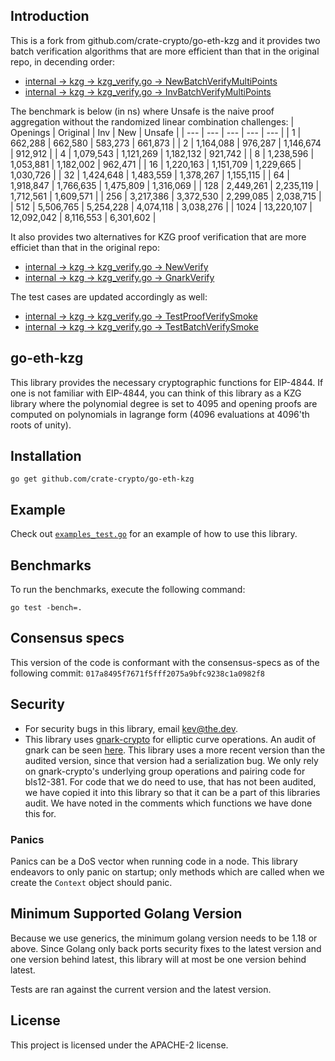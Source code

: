 ## Introduction
This is a fork from github.com/crate-crypto/go-eth-kzg and it provides two batch verification algorithms that are more efficient than that in the original repo, in decending order:
- [internal -> kzg -> kzg_verify.go -> NewBatchVerifyMultiPoints](https://github.com/sytansy/go-kzg-4844/blob/389d29f6c57d1c384ad9f7dd14489304111c1a56/internal/kzg/kzg_verify.go#L397)
- [internal -> kzg -> kzg_verify.go -> InvBatchVerifyMultiPoints](https://github.com/sytansy/go-kzg-4844/blob/389d29f6c57d1c384ad9f7dd14489304111c1a56/internal/kzg/kzg_verify.go#L530)

The benchmark is below (in ns) where Unsafe is the naive proof aggregation without the randomized linear combination challenges:
| Openings | Original | Inv | New | Unsafe |
| --- | --- | --- | --- | --- |
| 1    | 662,288 | 662,580 | 583,273 | 661,873 |
| 2    | 1,164,088 | 976,287 | 1,146,674 | 912,912 |
| 4    | 1,079,543 | 1,121,269 | 1,182,132 | 921,742 |
| 8    | 1,238,596 | 1,053,881 | 1,182,002 | 962,471 |
| 16   | 1,220,163 | 1,151,709 | 1,229,665 | 1,030,726 |
| 32   | 1,424,648 | 1,483,559 | 1,378,267 | 1,155,115 |
| 64   | 1,918,847 | 1,766,635 | 1,475,809 | 1,316,069 |
| 128  | 2,449,261 | 2,235,119 | 1,712,561 | 1,609,571 |
| 256  | 3,217,386 | 3,372,530 | 2,299,085 | 2,038,715 |
| 512  | 5,506,765 | 5,254,228 | 4,074,118 | 3,038,276 |
| 1024 | 13,220,107 | 12,092,042 | 8,116,553 | 6,301,602 |

It also provides two alternatives for KZG proof verification that are more efficiet than that in the original repo:
- [internal -> kzg -> kzg_verify.go -> NewVerify](https://github.com/sytansy/go-kzg-4844/blob/389d29f6c57d1c384ad9f7dd14489304111c1a56/internal/kzg/kzg_verify.go#L101)
- [internal -> kzg -> kzg_verify.go -> GnarkVerify](https://github.com/sytansy/go-kzg-4844/blob/389d29f6c57d1c384ad9f7dd14489304111c1a56/internal/kzg/kzg_verify.go#L137) 

The test cases are updated accordingly as well:
- [internal -> kzg -> kzg_verify.go -> TestProofVerifySmoke](https://github.com/sytansy/go-kzg-4844/blob/389d29f6c57d1c384ad9f7dd14489304111c1a56/internal/kzg/kzg_test.go#L12)
- [internal -> kzg -> kzg_verify.go -> TestBatchVerifySmoke](https://github.com/sytansy/go-kzg-4844/blob/389d29f6c57d1c384ad9f7dd14489304111c1a56/internal/kzg/kzg_test.go#L39)


## go-eth-kzg

This library provides the necessary cryptographic functions for EIP-4844. If one
is not familiar with EIP-4844, you can think of this library as a KZG library
where the polynomial degree is set to 4095 and opening proofs are computed on
polynomials in lagrange form (4096 evaluations at 4096'th roots of unity).

## Installation

```
go get github.com/crate-crypto/go-eth-kzg
```

## Example

Check out [`examples_test.go`](./examples_test.go) for an example of how to use
this library.

## Benchmarks

To run the benchmarks, execute the following command:

```
go test -bench=.
```

## Consensus specs

This version of the code is conformant with the consensus-specs as of the
following commit: `017a8495f7671f5fff2075a9bfc9238c1a0982f8`

## Security

- For security bugs in this library, email <kev@the.dev>.
- This library uses
  [gnark-crypto](https://github.com/ConsenSys/gnark-crypto/tree/master) for
  elliptic curve operations. An audit of gnark can be seen
  [here](https://github.com/ConsenSys/gnark-crypto/blob/master/audit_oct2022.pdf).
  This library uses a more recent version than the audited version, since that
  version had a serialization bug.
  We only rely on gnark-crypto's underlying group operations and pairing code
  for bls12-381. For code that we do need to use, that has not been audited, we
  have copied it into this library so that it can be a part of this libraries
  audit. We have noted in the comments which functions we have done this for.
  
### Panics

Panics can be a DoS vector when running code in a node. This library endeavors
to only panic on startup; only methods which are called when we create the
`Context` object should panic.

## Minimum Supported Golang Version

Because we use generics, the minimum golang version needs to be 1.18 or above. Since Golang only back ports security fixes to the latest version and one version behind latest, this library will at most be one version behind latest.

Tests are ran against the current version and the latest version.

## License

This project is licensed under the APACHE-2 license.
